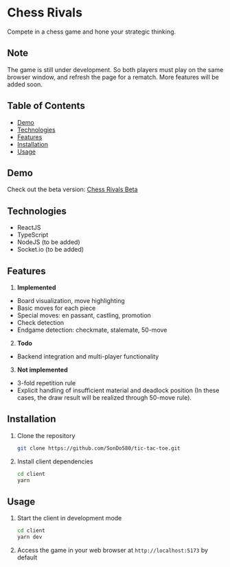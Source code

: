 # Chess Rivals

Compete in a chess game and hone your strategic thinking.

## Note

The game is still under development. So both players must play on the same browser window, and refresh the page for a rematch. More features will be added soon.

## Table of Contents

- [Demo](#demo)
- [Technologies](#technologies)
- [Features](#features)
- [Installation](#installation)
- [Usage](#usage)

## Demo

Check out the beta version: [Chess Rivals Beta](https://sondm-chess.netlify.app)

## Technologies

- ReactJS
- TypeScript
- NodeJS (to be added)
- Socket.io (to be added)

## Features

1. **Implemented**

- Board visualization, move highlighting
- Basic moves for each piece
- Special moves: en passant, castling, promotion
- Check detection
- Endgame detection: checkmate, stalemate, 50-move

2. **Todo**

- Backend integration and multi-player functionality

3. **Not implemented**

- 3-fold repetition rule
- Explicit handling of insufficient material and deadlock position (In these cases, the draw result will be realized through 50-move rule).

## Installation

1. Clone the repository

   ```bash
   git clone https://github.com/SonDo580/tic-tac-toe.git
   ```

2. Install client dependencies

   ```bash
   cd client
   yarn
   ```

## Usage

1. Start the client in development mode

   ```bash
   cd client
   yarn dev
   ```

2. Access the game in your web browser at `http://localhost:5173` by default
